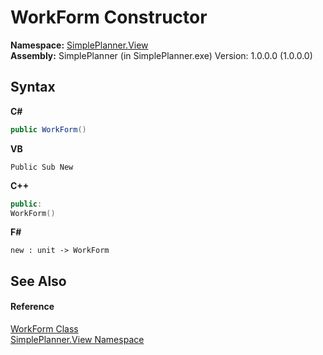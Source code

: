 # WorkForm Constructor 
 

**Namespace:**&nbsp;<a href="58fad1ed-8ae0-5137-7e5a-cfda55210c41">SimplePlanner.View</a><br />**Assembly:**&nbsp;SimplePlanner (in SimplePlanner.exe) Version: 1.0.0.0 (1.0.0.0)

## Syntax

**C#**<br />
``` C#
public WorkForm()
```

**VB**<br />
``` VB
Public Sub New
```

**C++**<br />
``` C++
public:
WorkForm()
```

**F#**<br />
``` F#
new : unit -> WorkForm
```


## See Also


#### Reference
<a href="99370517-bbfe-8044-271f-5a7e7143b919">WorkForm Class</a><br /><a href="58fad1ed-8ae0-5137-7e5a-cfda55210c41">SimplePlanner.View Namespace</a><br />